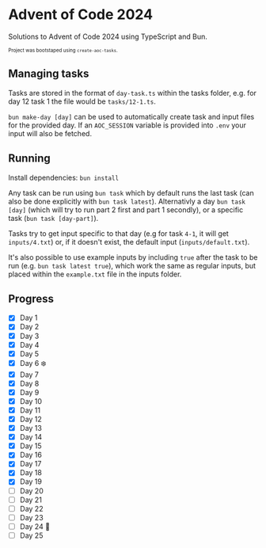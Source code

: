 # Advent of Code 2024

Solutions to Advent of Code 2024 using TypeScript and Bun.

<sub><sup>Project was bootstaped using `create-aoc-tasks`.</sup></sub>

## Managing tasks

Tasks are stored in the format of `day-task.ts` within the tasks folder, e.g. for day 12 task 1 the file would be `tasks/12-1.ts`.

`bun make-day [day]` can be used to automatically create task and input files for the provided day. If an `AOC_SESSION` variable is provided into `.env` your input will also be fetched.

## Running

Install dependencies: `bun install`

Any task can be run using `bun task` which by default runs the last task (can also be done explicitly with `bun task latest`). Alternativly a day `bun task [day]` (which will try to run part 2 first and part 1 secondly), or a specific task (`bun task [day-part]`).

Tasks try to get input specific to that day (e.g for task `4-1`, it will get `inputs/4.txt`) or, if it doesn't exist, the default input (`inputs/default.txt`).

It's also possible to use example inputs by including `true` after the task to be run (e.g. `bun task latest true`), which work the same as regular inputs, but placed within the `example.txt` file in the inputs folder.

## Progress

- [x] Day 1
- [x] Day 2
- [x] Day 3
- [x] Day 4
- [x] Day 5
- [x] Day 6 ❄️
- [x] Day 7
- [x] Day 8
- [x] Day 9
- [x] Day 10
- [x] Day 11
- [x] Day 12
- [x] Day 13
- [x] Day 14
- [x] Day 15
- [x] Day 16
- [x] Day 17
- [x] Day 18
- [x] Day 19
- [ ] Day 20
- [ ] Day 21
- [ ] Day 22
- [ ] Day 23
- [ ] Day 24 🎄
- [ ] Day 25
